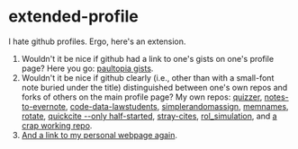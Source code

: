 # extended-profile
I hate github profiles.  Ergo, here's an extension.

1.  Wouldn't it be nice if github had a link to one's gists on one's profile page?  Here you go: [paultopia gists](https://gist.github.com/paultopia).
2.  Wouldn't it be nice if github clearly (i.e., other than with a small-font note buried under the title) distinguished between one's own repos and forks of others on the main profile page?  My own repos: [quizzer](https://github.com/paultopia/quizzer), [notes-to-evernote](https://github.com/paultopia/notes-to-evernote), [code-data-lawstudents](https://github.com/paultopia/code-data-lawstudents), [simplerandomassign](https://github.com/paultopia/simpleRandomAssign), [memnames](https://github.com/paultopia/memNames), [rotate](https://github.com/paultopia/rotate), [quickcite --only half-started](https://github.com/paultopia/quickcite), [stray-cites](https://github.com/paultopia/stray-cites), [rol_simulation](https://github.com/paultopia/rol_simulation), and [a crap working repo](https://github.com/paultopia/paultopia-working).
3.  [And a link to my personal webpage again](http://paul-gowder.com).

